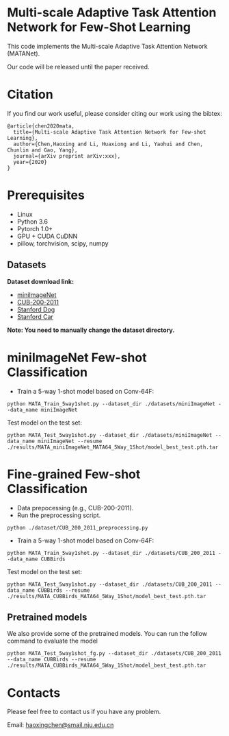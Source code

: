 # Multi-scale Adaptive Task Attention Network for Few-Shot Learning
This code implements the Multi-scale Adaptive Task Attention Network (MATANet).

Our code will be released until the paper received.

# Citation
If you find our work useful, please consider citing our work using the bibtex:
```
@article{chen2020mata,
  title={Multi-scale Adaptive Task Attention Network for Few-shot Learning},  
  author={Chen,Haoxing and Li, Huaxiong and Li, Yaohui and Chen, Chunlin and Gao, Yang},  
  journal={arXiv preprint arXiv:xxx},  
  year={2020}
}
```

# Prerequisites
* Linux
* Python 3.6
* Pytorch 1.0+
* GPU + CUDA CuDNN
* pillow, torchvision, scipy, numpy

## Datasets
**Dataset download link:**
* [miniImageNet](https://drive.google.com/file/d/1fUBrpv8iutYwdL4xE1rX_R9ef6tyncX9/view)
* [CUB-200-2011](http://www.vision.caltech.edu/visipedia/CUB-200-2011.html)
* [Stanford Dog](http://vision.stanford.edu/aditya86/ImageNetDogs/)
* [Stanford Car](https://ai.stanford.edu/~jkrause/cars/car_dataset.html)

**Note: You need to manually change the dataset directory.**

# miniImageNet Few-shot Classification
* Train a 5-way 1-shot model based on Conv-64F:
```
python MATA_Train_5way1shot.py --dataset_dir ./datasets/miniImageNet --data_name miniImageNet
```
Test model on the test set:
```
python MATA_Test_5way1shot.py --dataset_dir ./datasets/miniImageNet --data_name miniImageNet --resume ./results/MATA_miniImageNet_MATA64_5Way_1Shot/model_best_test.pth.tar 
```
# Fine-grained Few-shot Classification
* Data prepocessing (e.g., CUB-200-2011).
* Run the preprocessing script.
```
python ./dataset/CUB_200_2011_preprocessing.py
```
* Train a 5-way 1-shot model based on Conv-64F:
```
python MATA_Train_5way1shot.py --dataset_dir ./datasets/CUB_200_2011 --data_name CUBBirds
```
Test model on the test set:
```
python MATA_Test_5way1shot.py --dataset_dir ./datasets/CUB_200_2011 --data_name CUBBirds --resume ./results/MATA_CUBBirds_MATA64_5Way_1Shot/model_best_test.pth.tar 
```
## Pretrained models
We also provide some of the pretrained models.
You can run the follow command to evaluate the model
```
python MATA_Test_5way1shot_fg.py --dataset_dir ./datasets/CUB_200_2011 --data_name CUBBirds --resume ./results/MATA_CUBBirds_MATA64_5Way_1Shot/model_best_test.pth.tar 
```


# Contacts
Please feel free to contact us if you have any problem.

Email: haoxingchen@smail.nju.edu.cn


